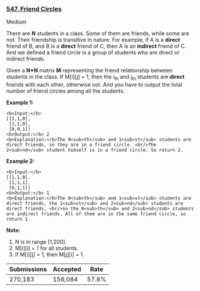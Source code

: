 ### [547. Friend Circles](https://leetcode.com/problems/friend-circles/)

Medium

There are __N__ students in a class. Some of them are friends, while some are not. Their friendship is transitive in nature. For example, if A is a __direct__ friend of B, and B is a __direct__ friend of C, then A is an __indirect__ friend of C. And we defined a friend circle is a group of students who are direct or indirect friends.

Given a __N\*N__ matrix __M__ representing the friend relationship between students in the class. If M\[i\]\[j\] = 1, then the i<sub>th</sub> and j<sub>th</sub> students are __direct__ friends with each other, otherwise not. And you have to output the total number of friend circles among all the students.

__Example 1:__  

```
<b>Input:</b> 
[[1,1,0],
 [1,1,0],
 [0,0,1]]
<b>Output:</b> 2
<b>Explanation:</b>The 0<sub>th</sub> and 1<sub>st</sub> students are direct friends, so they are in a friend circle. <br/>The 2<sub>nd</sub> student himself is in a friend circle. So return 2.
```

__Example 2:__  

```
<b>Input:</b> 
[[1,1,0],
 [1,1,1],
 [0,1,1]]
<b>Output:</b> 1
<b>Explanation:</b>The 0<sub>th</sub> and 1<sub>st</sub> students are direct friends, the 1<sub>st</sub> and 2<sub>nd</sub> students are direct friends, <br/>so the 0<sub>th</sub> and 2<sub>nd</sub> students are indirect friends. All of them are in the same friend circle, so return 1.
```

__Note:__  

1.   N is in range \[1,200\].
2.   M\[i\]\[i\] = 1 for all students.
3.   If M\[i\]\[j\] = 1, then M\[j\]\[i\] = 1.

| Submissions    | Accepted     | Rate   |
| -------------- | ------------ | ------ |
| 270,183 | 156,084 | 57.8% |
